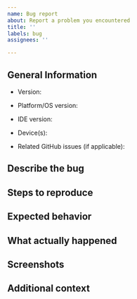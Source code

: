 ```yaml
---
name: Bug report
about: Report a problem you encountered
title: ''
labels: bug
assignees: ''

---
```


## General Information
<!-- Please complete the following -->
 - Version:

 - Platform/OS version:
<!-- iOS 12.2; macOS 10.15.3 -->

 - IDE version:
 <!-- Xcode 11.3.1 -->

 - Device(s):
 <!-- iPhone X; iPad Pro -->

 - Related GitHub issues (if applicable):

## Describe the bug

## Steps to reproduce
<!-- Clearly list the steps to reproduce the bug. -->

## Expected behavior

## What actually happened

## Screenshots
<!-- if applicable -->

## Additional context
<!-- if applicable -->
